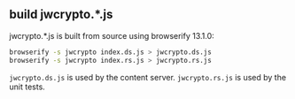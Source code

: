 ## build jwcrypto.*.js

jwcrypto.*.js is built from source using browserify 13.1.0:

```bash
browserify -s jwcrypto index.ds.js > jwcrypto.ds.js
browserify -s jwcrypto index.rs.js > jwcrypto.rs.js
```

`jwcrypto.ds.js` is used by the content server.
`jwcrypto.rs.js` is used by the unit tests.


